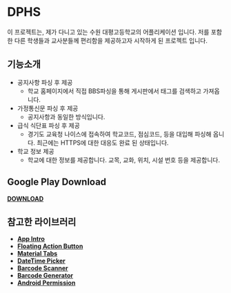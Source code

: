 # DPHS

이 프로젝트는, 제가 다니고 있는 수원 대평고등학교의 어플리케이션 입니다. 
저를 포함한 다른 학생들과 교사분들께 편리함을 제공하고자 시작하게 된 프로젝트 입니다.

## 기능소개
* 공지사항 파싱 후 제공
  * 학교 홈페이지에서 직접 BBS파싱을 통해 게시판에서 태그를 검색하고 가져옵니다.
* 가정통신문 파싱 후 제공
  * 공지사항과 동일한 방식입니다. 
* 급식 식단표 파싱 후 제공
  * 경기도 교육청 나이스에 접속하여 학교코드, 점심코드, 등을 대입해 파싱해 옵니다. 최근에는 HTTPS에 대한 대응도 완료 된 상태입니다.
* 학교 정보 제공
  * 학교에 대한 정보를 제공합니다. 교목, 교화, 위치, 시설 번호 등을 제공합니다.

## Google Play Download
[**DOWNLOAD**](https://play.google.com/store/apps/details?id=com.junseo.daepyeong)

## 참고한 라이브러리
* [**App Intro**](https://github.com/JonDouglas/AppIntro)
* [**Floating Action Button**](https://github.com/Clans/FloatingActionButton)
* [**Material Tabs**](https://github.com/neokree/MaterialTabs)
* [**DateTime Picker**](https://github.com/flavienlaurent/datetimepicker)
* [**Barcode Scanner**](https://github.com/dm77/barcodescanner)
* [**Barcode Generator**](https://github.com/journeyapps/zxing-android-embedded)
* [**Android Permission**](https://github.com/ParkSangGwon/TedPermission)
